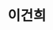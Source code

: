 ---
layout: hubs
key: Q494412
title: 이건희
name: 이건희
description: 대한민국의 기업인
score: 0.0034689716865339408
degree: 7
---
